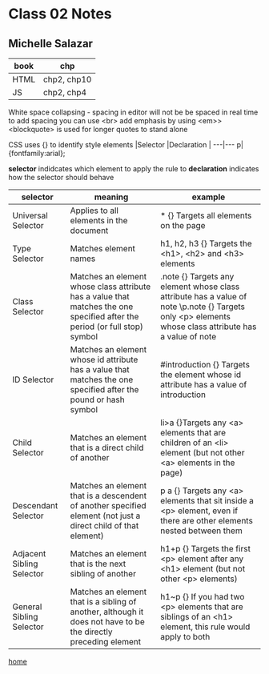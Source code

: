 # Class 02 Notes
## Michelle Salazar

|book| chp|
---|---
|HTML| chp2, chp10|
|JS| chp2, chp4|


White space collapsing - spacing in editor will not be be spaced in real time
to add spacing you can use \<br>
add emphasis by using \<em>>
\<blockquote> is used for longer quotes to stand alone

CSS uses \{} to identify style elements
|Selector |Declaration |
---|---
p| \{fontfamily:arial};

**selector** indidcates which element to apply the rule to
**declaration** indicates how the selector should behave

|selector|meaning|example
---|---|---|
|Universal Selector| Applies to all elements in the document|\* \{} Targets all elements on the page|
|Type Selector|Matches element names| h1, h2, h3 \{} Targets the \<h1>, \<h2> and \<h3> elements |
|Class Selector|Matches an element whose class attribute has a value that matches the one specified after the period (or full stop) symbol|\.note \{} Targets any element whose class attribute has a value of note \p.note \{} Targets only \<p> elements whose class attribute has a value of note
ID Selector| Matches an element whose id attribute has a value that matches the one specified after the pound or hash symbol|\#introduction \{} Targets the element whose id attribute has a value of introduction
Child Selector|Matches an element that is a direct child of another|li>a {}Targets any \<a> elements that are children of an \<li> element (but not other \<a> elements in the page)
Descendant Selector|Matches an element that is a descendent of another specified element (not just a direct child of that element)| p a \{} Targets any \<a> elements that sit inside a \<p> element, even if there are other elements nested between them 
Adjacent Sibling Selector|Matches an element that is the next sibling of another|h1+p \{} Targets the first \<p> element after any \<h1> element \(but not other \<p> elements) 
General Sibling Selector|Matches an element that is a sibling of another, although it does not have to be the directly preceding element|h1~p \{} If you had two \<p> elements that are siblings of an \<h1> element, this rule would apply to both

[home](https://misalz.github.io/Reading-Notes)
